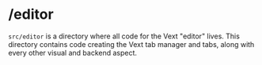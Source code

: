 # /editor

`src/editor` is a directory where all code for the Vext "editor" lives. This directory contains code creating the Vext tab manager and tabs, along with every other visual and backend aspect.